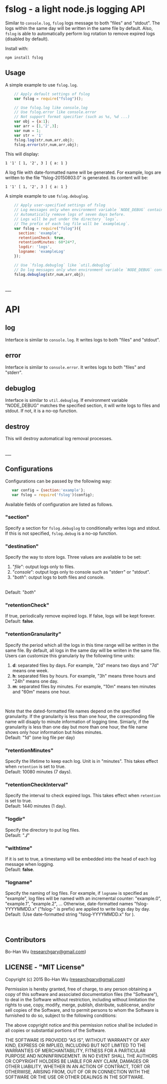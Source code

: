 fslog - a light node.js logging API 
===========================

Similar to `console.log`, `fslog` logs message to both "files" and "stdout". The logs within the same day will be written in the same file by default. Also, `fslog` is able to automatically perform log rotation to remove expired logs (disabled by default).

Install with:

    npm install fslog 

## Usage

A simple example to use `fslog.log`.

```js
    // Apply default settings of fslog
    var fslog = require("fslog")();

    // Use fslog.log like console.log
    // Use fslog.error like console.error
    // Not support format specifier (such as %s, %d ...)
    var obj = {a:1};
    var arr = [1,'2',3];
    var num = 1;
    var str = '1'
    fslog.log(str,num,arr,obj);
    fslog.error(str,num,arr,obj);
```

This will display:

    1 '1' [ 1, '2', 3 ] { a: 1 }

A log file with date-formatted name will be generated. For example, logs are written to the file "fslog-20150803.0" is generated. Its content will be:

    1 '1' [ 1, '2', 3 ] { a: 1 }

A simple example to use `fslog.debuglog`.

```js
    // Apply user-specified settings of fslog
    // Log messages only when environment variable `NODE_DEBUG` contains `example`.
    // Automatically remove logs of seven days before.
    // Logs will be put under the directory `logs`.
    // The prefix of each log file will be `exampleLog`.
    var fslog = require("fslog")({
      section: 'example',
      retentionCheck: true, 
      retentionMinutes: 60*24*7,
      logdir: 'logs',
      logname: 'exampleLog'
    });

    // Use `fslog.debuglog` like `util.debuglog`
    // Do log messages only when environment variable `NODE_DEBUG` contains `example`. 
    fslog.debuglog(str,num,arr,obj);
```
<br>
___
<br>

# API
## log
   Interface is similar to `console.log`. It writes logs to both "files" and "stdout".

## error 
   Interface is similar to `console.error`. It writes logs to both "files" and "stderr".

## debuglog
   Interface is similar to `util.debuglog`. If environment variable "NODE_DEBUG" matches the specified section, it will write logs to files and stdout. If not, it is a no-op function.

## destroy
   This will destroy automatical log removal processes.

<br>
___
<br>

## Configurations 

Configurations can be passed by the following way:
```js
   var config = {section:'example'};
   var fslog = require('fslog')(config);     
```

Available fields of configuration are listed as follows.

### "section"
   Specify a section for `fslog.debuglog` to conditionally writes logs and stdout. 
   If this is not specified, `fslog.debug` is a no-op function.

### "destination"
   Specify the way to store logs. Three values are available to be set:
   <br>
   1. "*file*": output logs only to files.
   2. "*console*": output logs only to console such as "stderr" or "stdout".
   3. "*both*": output logs to both files and console.

<br>Default: "*both*"

### "retentionCheck"
   If true, periodically remove expired logs.
   If false, logs will be kept forever.
   <br>Default: **false**.

### "retentionGranularity"
   Specify the period which all the logs in this time range will be written in the same file.
   By default, all logs in the same day will be wriiten in the same file.
   Users can customize this granulariy by the following time units:
   1. **d**: separated files by days. For example, "2d" means two days and "7d" means one week.
   2. **h**: separated files by hours. For example, "3h" means three hours and "24h" means one day.
   3. **m**: separated files by minutes. For example, "10m" means ten minutes and "60m" means one hour.
   <br>
 
Note that the dated-formatted file names depend on the specified granularity. If the granularity is less than one hour, the corresponding file name will disaply to minute information of logging time. Simiarly, if the granularity is less than one day but more than one hour, the file name shows only hour information but hides minutes. 
   <br> Default: "1d" (one log file per day)

### "retentionMinutes"
   Specify the lifetime to keep each log. Unit is in "minutes".
   This takes effect when `retention` is set to true.
   <br>Default: 10080 minutes (7 days).

### "retentionCheckInterval"
   Specify the interval to check expired logs. 
   This takes effect when `retention` is set to true.
   <br>Default: 1440 minutes (1 day).

### "logdir"
   Specify the directory to put log files.
   <br>Default: "**./**"

### "withtime"
   If it is set to true, a timestamp will be embedded into the head of each log message when logging.
   <br>Default: **false**.

### "logname"
   Specify the naming of log files. 
   For example, if `logname` is specified as "example", log files will be named with an incremental counter:
   "example.0", "example.1", "example.2", ...
   Otherwise, date-formatted names "fslog-YYYYMMDD.x" ("fslog-" is prefix) are applied to write logs day by day. 
   <br>Default: (Use date-formatted string "fslog-YYYYMMDD.x" for ).

<br>

## Contributors
Bo-Han Wu (researchgary@gmail.com)

## LICENSE - "MIT License"

Copyright (c) 2015 Bo-Han Wu (researchgary@gmail.com)

Permission is hereby granted, free of charge, to any person
obtaining a copy of this software and associated documentation
files (the "Software"), to deal in the Software without
restriction, including without limitation the rights to use,
copy, modify, merge, publish, distribute, sublicense, and/or sell
copies of the Software, and to permit persons to whom the
Software is furnished to do so, subject to the following
conditions:

The above copyright notice and this permission notice shall be
included in all copies or substantial portions of the Software.

THE SOFTWARE IS PROVIDED "AS IS", WITHOUT WARRANTY OF ANY KIND,
EXPRESS OR IMPLIED, INCLUDING BUT NOT LIMITED TO THE WARRANTIES
OF MERCHANTABILITY, FITNESS FOR A PARTICULAR PURPOSE AND
NONINFRINGEMENT. IN NO EVENT SHALL THE AUTHORS OR COPYRIGHT
HOLDERS BE LIABLE FOR ANY CLAIM, DAMAGES OR OTHER LIABILITY,
WHETHER IN AN ACTION OF CONTRACT, TORT OR OTHERWISE, ARISING
FROM, OUT OF OR IN CONNECTION WITH THE SOFTWARE OR THE USE OR
OTHER DEALINGS IN THE SOFTWARE.
